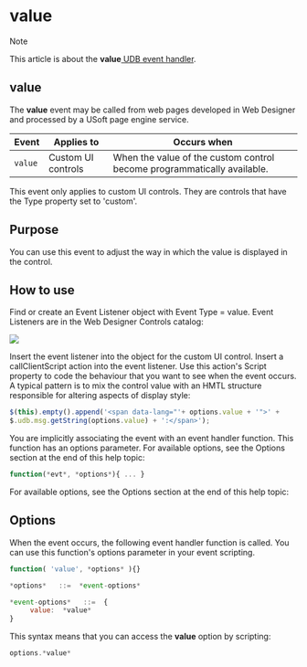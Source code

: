 # value



> [!NOTE]
> This article is about the **value**[ UDB event handler](/docs/Web%20and%20app%20UIs/UDB%20Events).

## **value**

The **value** event may be called from web pages developed in Web Designer and processed by a USoft page engine service.

|**Event**|**Applies to**|**Occurs when**|
|--------|--------|--------|
|`value` |Custom UI controls|When the value of the custom control become programmatically available.|



This event only applies to custom UI controls. They are controls that have the Type property set to 'custom'.

## Purpose

You can use this event to adjust the way in which the value is displayed in the control.

## How to use

Find or create an Event Listener object with Event Type = value. Event Listeners are in the Web Designer Controls catalog:

![](/api/Web%20and%20app%20UIs/UDB%20Events/assets/ff8672be-ff07-426e-ba7e-0ecf37444b63.png)

Insert the event listener into the object for the custom UI control. Insert a callClientScript action into the event listener. Use this action's Script property to code the behaviour that you want to see when the event occurs. A typical pattern is to mix the control value with an HMTL structure responsible for altering aspects of display style:

```js
$(this).empty().append('<span data-lang="'+ options.value + '">' +
$.udb.msg.getString(options.value) + ':</span>');
```

You are implicitly associating the event with an event handler function. This function has an options parameter. For available options, see the Options section at the end of this help topic:

```js
function(*evt*, *options*){ ... }
```

For available options, see the Options section at the end of this help topic:

## Options

When the event occurs, the following event handler function is called. You can use this function's options parameter in your event scripting.
 

```js
function( 'value', *options* ){}

*options*   ::=  *event-options*

*event-options*   ::=  {
     value:  *value*
}
```

This syntax means that you can access the **value** option by scripting:

```js
options.*value*
```

 